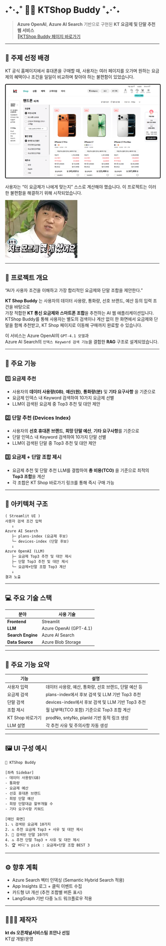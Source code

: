# ˖⁺‧₊˚ 🕵🏻 KTShop Buddy ˚₊‧⁺˖
  
> **Azure OpenAI**, **Azure AI Search** 기반으로 구현된 **KT 요금제 및 단말 추천 웹 서비스**  
> 🎈[KTShop Buddy 페이지 바로가기](https://ktshop-buddy-web.azurewebsites.net/)



---

## 🤔 주제 선정 배경

KT 공식 홈페이지에서 휴대폰을 구매할 때,
사용자는 여러 페이지를 오가며 원하는 요금제의 혜택이나 조건을 일일이 비교하며 찾아야 하는 불편함이 있었습니다.

<img src="./for_md_image/shop_before.png" alt="Logo" style="border: 2px solid #000; border-radius: 4px;">
  
사용자는 “이 요금제가 나에게 맞는지” 스스로 계산해야 했습니다.
이 프로젝트는 이러한 불편함을 해결하기 위해 시작되었습니다.

![어라](./for_md_image/mudo.jpg)

---

## 🚀 프로젝트 개요

“AI가 사용자 조건을 이해하고 가장 합리적인 요금제와 단말 조합을 제안한다.”


**KT Shop Buddy** 는 
사용자의 데이터 사용량, 통화량, 선호 브랜드, 예산 등의 입력 조건을 바탕으로  
가장 적합한 **KT 통신 요금제와 스마트폰 조합**을 추천하는 AI 웹 애플리케이션입니다.
KTShop Buddy를 통해 사용자는 별도의 검색이나 계산 없이 한 화면에서 요금제와 단말을 함께 추천받고, KT Shop 페이지로 이동해 구매까지 완료할 수 있습니다.


이 서비스는 Azure OpenAI의 `GPT-4.1 모델`과  
Azure AI Search의 `인덱스 Keyword 검색 기능`을 결합한 **RAG** 구조로 설계되었습니다.

---
## 🧩 주요 기능

### 1️⃣ 요금제 추천
- 사용자의 **데이터 사용량(GB)**, **예산(원)**, **통화량(분)** 및 **기타 요구사항** 을 기준으로  
- 요금제 인덱스 내 Keyword 검색하여 10가지 요금제 선별
- LLM이 검색된 요금제 중 Top3 추천 및 대안 제안

### 2️⃣ 단말 추천 (Devices Index)
- 사용자의 **선호 휴대폰 브랜드**, **희망 단말 예산**, **기타 요구사항**를 기준으로
- 단말 인덱스 내 Keyword 검색하여 10가지 단말 선별
- LLM이 검색된 단말 중 Top3 추천 및 대안 제안

### 3️⃣ 요금제 + 단말 조합 제시
- 요금제 추천 및 단말 추천 LLM를 결합하여 **총 비용(TCO)** 을 기준으로 최적의 **Top3 조합**을 계산  
- 각 조합은 KT Shop 바로가기 링크를 통해 즉시 구매 가능  


---

## 🧠 아키텍처 구조

```text
( Streamlit UI )
사용자 검색 조건 입력
   ↓
Azure AI Search
   ├─ plans-index (요금제 후보)
   └─ devices-index (단말 후보)
   ↓
Azure OpenAI (LLM)
   ├─ 요금제 Top3 추천 및 대안 제시
   ├─ 단말 Top3 추천 및 대안 제시
   └─ 요금제+단말 조합 Top3 계산
   ↓
결과 노출
```

---

## 💻 주요 기술 스택

| 분야 | 사용 기술 |
|------|-------------|
| **Frontend** | Streamlit |
| **LLM** | Azure OpenAI (GPT-4.1) |
| **Search Engine** | Azure AI Search |
| **Data Source** | Azure Blob Storage |

---

## 🧰 주요 기능 요약

| 기능 | 설명 |
|------|------|
| 사용자 입력 | 데이터 사용량, 예산, 통화량, 선호 브랜드, 단말 예산 등 |
| 요금제 검색 | plans-index에서 후보 검색 및 LLM 기반 Top3 추천|
| 단말 검색 | devices-index에서 후보 검색 및 LLM 기반 Top3 추천|
| 조합 제시 | 월 납부액(TCO 포함) 기준으로 Top3 조합 계산 |
| KT Shop 바로가기 | prodNo, sntyNo, planId 기반 동적 링크 생성 |
| LLM 설명 | 각 추천 사유 및 주의사항 자동 생성 |

---

## 🖼️ UI 구성 예시

```
📱 KTShop Buddy

[좌측 Sidebar]
- 데이터 사용량(GB)
- 통화량
- 요금제 예산
- 선호 휴대폰 브랜드
- 희망 단말 예산
- 희망 단말대금 할부개월 수
- 기타 요구사항 키워드

[메인 화면]
1. 📞 검색된 요금제 10가지
2. 🔝 추천 요금제 Top3 + 사유 및 대안 제시
3. 📱 검색된 단말 10가지
4. 🔝 추천 단말 Top3 + 사유 및 대안 제시
5. 🏆 버디's pick : 요금제+단말 조합 BEST 3
```

---

## ⚙️ 향후 계획

- Azure Search 벡터 인덱싱 (Semantic Hybrid Search 적용)  
- App Insights 로그 + 클릭 이벤트 수집  
- 카드형 UI 개선 (추천 조합별 버튼 표시) 
- LangGraph 기반 다중 노드 워크플로우 적용

---

## 👩🏻‍💻 제작자

**kt ds 오픈채널서비스팀 조안나 선임**  
KT샵 개발/운영
